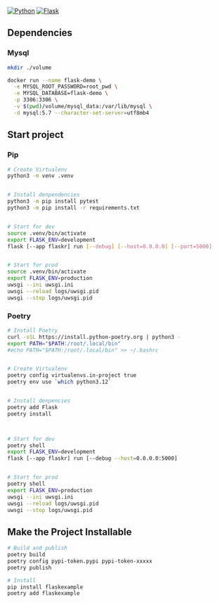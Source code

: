 [![Python](https://img.shields.io/badge/Python-3.12.2-red)](https://www.python.org/downloads/release/python-3109/)
[![Flask](https://img.shields.io/badge/flask-3.0.3-blue)](https://flask.palletsprojects.com/en/3.0.x/)

## Dependencies 

### Mysql
```bash
mkdir ./volume

docker run --name flask-demo \
  -e MYSQL_ROOT_PASSWORD=root_pwd \
  -e MYSQL_DATABASE=flask-demo \
  -p 3306:3306 \
  -v $(pwd)/volume/mysql_data:/var/lib/mysql \
  -d mysql:5.7 --character-set-server=utf8mb4
```

## Start project

### Pip
```bash
# Create Virtualenv
python3 -m venv .venv


# Install denpendencies
python3 -m pip install pytest
python3 -m pip install -r requirements.txt


# Start for dev
source .venv/bin/activate
export FLASK_ENV=development
flask [--app flaskr] run [--debug] [--host=0.0.0.0] [--port=5000]


# Start for prod
source .venv/bin/activate
export FLASK_ENV=production
uwsgi --ini uwsgi.ini
uwsgi --reload logs/uwsgi.pid
uwsgi --stop logs/uwsgi.pid
```

### Poetry
```bash
# Install Poetry
curl -sSL https://install.python-poetry.org | python3 -
export PATH="$PATH:/root/.local/bin"
#echo PATH="$PATH:/root/.local/bin" >> ~/.bashrc


# Create Virtualenv
poetry config virtualenvs.in-project true
poetry env use `which python3.12`


# Install denpencies
poetry add Flask
poetry install



# Start for dev
poetry shell
export FLASK_ENV=development
flask [--app flaskr] run [--debug --host=0.0.0.0:5000]


# Start for prod
poetry shell
export FLASK_ENV=production
uwsgi --ini uwsgi.ini
uwsgi --reload logs/uwsgi.pid
uwsgi --stop logs/uwsgi.pid
```

## Make the Project Installable

```bash
# Build and publish
poetry build
poetry config pypi-token.pypi pypi-token-xxxxx
poetry publish

# Install
pip install flaskexample
poetry add flaskexample
```
